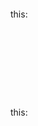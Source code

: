 ---
---


```bash

```



this:

```bash
```



```bash
```


```bash
```


```bash
```


```bash
```


```bash
```


```bash
```


```bash
```


```bash
```    

this:

```bash
```







